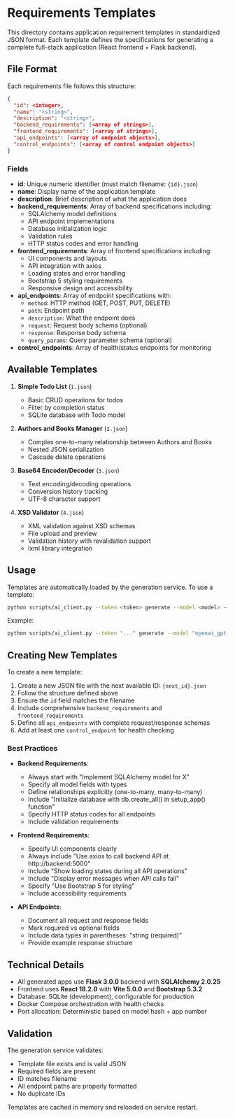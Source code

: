 # Requirements Templates

This directory contains application requirement templates in standardized JSON format. Each template defines the specifications for generating a complete full-stack application (React frontend + Flask backend).

## File Format

Each requirements file follows this structure:

```json
{
  "id": <integer>,
  "name": "<string>",
  "description": "<string>",
  "backend_requirements": [<array of strings>],
  "frontend_requirements": [<array of strings>],
  "api_endpoints": [<array of endpoint objects>],
  "control_endpoints": [<array of control endpoint objects>]
}
```

### Fields

- **id**: Unique numeric identifier (must match filename: `{id}.json`)
- **name**: Display name of the application template
- **description**: Brief description of what the application does
- **backend_requirements**: Array of backend specifications including:
  - SQLAlchemy model definitions
  - API endpoint implementations
  - Database initialization logic
  - Validation rules
  - HTTP status codes and error handling
- **frontend_requirements**: Array of frontend specifications including:
  - UI components and layouts
  - API integration with axios
  - Loading states and error handling
  - Bootstrap 5 styling requirements
  - Responsive design and accessibility
- **api_endpoints**: Array of endpoint specifications with:
  - `method`: HTTP method (GET, POST, PUT, DELETE)
  - `path`: Endpoint path
  - `description`: What the endpoint does
  - `request`: Request body schema (optional)
  - `response`: Response body schema
  - `query_params`: Query parameter schema (optional)
- **control_endpoints**: Array of health/status endpoints for monitoring

## Available Templates

1. **Simple Todo List** (`1.json`)
   - Basic CRUD operations for todos
   - Filter by completion status
   - SQLite database with Todo model

2. **Authors and Books Manager** (`2.json`)
   - Complex one-to-many relationship between Authors and Books
   - Nested JSON serialization
   - Cascade delete operations

3. **Base64 Encoder/Decoder** (`3.json`)
   - Text encoding/decoding operations
   - Conversion history tracking
   - UTF-8 character support

4. **XSD Validator** (`4.json`)
   - XML validation against XSD schemas
   - File upload and preview
   - Validation history with revalidation support
   - lxml library integration

## Usage

Templates are automatically loaded by the generation service. To use a template:

```bash
python scripts/ai_client.py --token <token> generate --model <model> --app-num <num> --template-id <id>
```

Example:
```bash
python scripts/ai_client.py --token "..." generate --model "openai_gpt-4" --app-num 1 --template-id 2
```

## Creating New Templates

To create a new template:

1. Create a new JSON file with the next available ID: `{next_id}.json`
2. Follow the structure defined above
3. Ensure the `id` field matches the filename
4. Include comprehensive `backend_requirements` and `frontend_requirements`
5. Define all `api_endpoints` with complete request/response schemas
6. Add at least one `control_endpoint` for health checking

### Best Practices

- **Backend Requirements**:
  - Always start with "Implement SQLAlchemy model for X"
  - Specify all model fields with types
  - Define relationships explicitly (one-to-many, many-to-many)
  - Include "Initialize database with db.create_all() in setup_app() function"
  - Specify HTTP status codes for all endpoints
  - Include validation requirements

- **Frontend Requirements**:
  - Specify UI components clearly
  - Always include "Use axios to call backend API at http://backend:5000"
  - Include "Show loading states during all API operations"
  - Include "Display error messages when API calls fail"
  - Specify "Use Bootstrap 5 for styling"
  - Include accessibility requirements

- **API Endpoints**:
  - Document all request and response fields
  - Mark required vs optional fields
  - Include data types in parentheses: "string (required)"
  - Provide example response structure

## Technical Details

- All generated apps use **Flask 3.0.0** backend with **SQLAlchemy 2.0.25**
- Frontend uses **React 18.2.0** with **Vite 5.0.0** and **Bootstrap 5.3.2**
- Database: SQLite (development), configurable for production
- Docker Compose orchestration with health checks
- Port allocation: Deterministic based on model hash + app number

## Validation

The generation service validates:
- Template file exists and is valid JSON
- Required fields are present
- ID matches filename
- All endpoint paths are properly formatted
- No duplicate IDs

Templates are cached in memory and reloaded on service restart.
